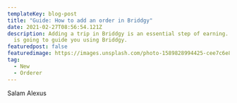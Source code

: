 ```yaml
---
templateKey: blog-post
title: "Guide: How to add an order in Briddgy"
date: 2021-02-27T08:56:54.121Z
description: Adding a trip in Briddgy is an essential step of earning. This post
  is going to guide you using Briddgy.
featuredpost: false
featuredimage: https://images.unsplash.com/photo-1589828994425-cee7c6e8dbf8?ixid=MXwxMjA3fDB8MHxwaG90by1wYWdlfHx8fGVufDB8fHw%3D&ixlib=rb-1.2.1&auto=format&fit=crop&w=1386&q=80
tag:
  - New
  - Orderer
---
```

Salam Alexus
